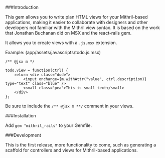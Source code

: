 ###Introduction

This gem allows you to write plan HTML views for your Mithril-based applications, making it easier to collaborate with designers and other developers not familiar with the Mithril view syntax. It is based on the work that Jonathan Buchanan did on MSX and the react-rails gem.

It allows you to create views with a `.js.msx` extension.


Example: (app/assets/javascripts/todo.js.msx)
```
/** @jsx m */

todo.view = function(ctrl) {
    return <div class="dude">
        <input onchange={m.withAttr("value", ctrl.description)} type="text" class="blue" />
        <small class="pea">This is small text</small>
    </div>
};
```

Be sure to include the `/** @jsx m **/` comment in your views.

###Installation

Add `gem "mithril_rails"` to your Gemfile.

###Development

This is the first release, more functionality to come, such as generating a scaffold for controllers and views for Mithril-based applications.
